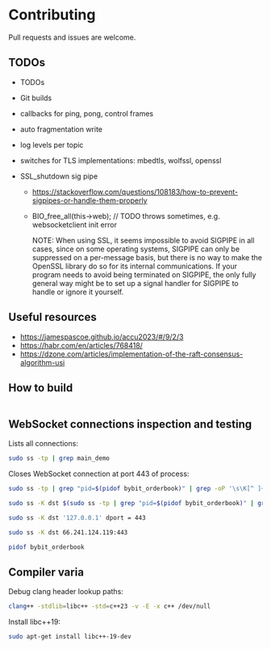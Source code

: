 # Contributing

Pull requests and issues are welcome.

## TODOs

- TODOs

- Git builds

- callbacks for ping, pong, control frames
- auto fragmentation write
- log levels per topic

- switches for TLS implementations: mbedtls, wolfssl, openssl

- SSL_shutdown sig pipe

  - https://stackoverflow.com/questions/108183/how-to-prevent-sigpipes-or-handle-them-properly
  - BIO_free_all(this->web); // TODO throws sometimes, e.g. websocketclient init error

    NOTE: When using SSL, it seems impossible to avoid SIGPIPE in all cases, since on some operating systems, SIGPIPE can only be suppressed on a per-message basis, but there is no way to make the OpenSSL library do so for its internal communications. If your program needs to avoid being terminated on SIGPIPE, the only fully general way might be to set up a signal handler for SIGPIPE to handle or ignore it yourself.


## Useful resources

- https://jamespascoe.github.io/accu2023/#/9/2/3
- https://habr.com/en/articles/768418/
- https://dzone.com/articles/implementation-of-the-raft-consensus-algorithm-usi

## How to build

```bash
```

## WebSocket connections inspection and testing

Lists all connections:

```bash
sudo ss -tp | grep main_demo
```

Closes WebSocket connection at port 443 of process:

```bash
sudo ss -tp | grep "pid=$(pidof bybit_orderbook)" | grep -oP '\s\K[^ ]+(?=:https)'443

sudo ss -K dst $(sudo ss -tp | grep "pid=$(pidof bybit_orderbook)" | grep -oP '\s\K[^ ]+(?=:https)') dport = 443

sudo ss -K dst '127.0.0.1' dport = 443

sudo ss -K dst 66.241.124.119:443

pidof bybit_orderbook
```

## Compiler varia

Debug clang header lookup paths:

```bash
clang++ -stdlib=libc++ -std=c++23 -v -E -x c++ /dev/null
```

Install libc++19:

```bash
sudo apt-get install libc++-19-dev
```
